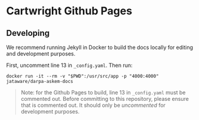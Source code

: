 # Cartwright Github Pages

## Developing

We recommend running Jekyll in Docker to build the docs locally for editing and development purposes.

First, uncomment line 13 in `_config.yaml`. Then run:

```
docker run -it --rm -v "$PWD":/usr/src/app -p "4000:4000" jataware/darpa-askem-docs
```

> Note: for the Github Pages to build, line 13 in `_config.yaml` must be commented out. Before committing to this repository, please ensure that is commented out. It should only be _uncommented_ for development purposes.